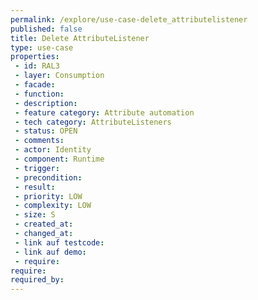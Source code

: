 ```yaml
---
permalink: /explore/use-case-delete_attributelistener
published: false
title: Delete AttributeListener
type: use-case
properties:
 - id: RAL3
 - layer: Consumption
 - facade: 
 - function: 
 - description: 
 - feature category: Attribute automation
 - tech category: AttributeListeners
 - status: OPEN
 - comments: 
 - actor: Identity
 - component: Runtime
 - trigger: 
 - precondition: 
 - result: 
 - priority: LOW
 - complexity: LOW
 - size: S
 - created_at: 
 - changed_at: 
 - link auf testcode: 
 - link auf demo: 
 - require: 
require:
required_by:
---
```

